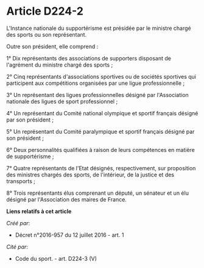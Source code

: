 # Article D224-2

L'Instance nationale du supportérisme est présidée par le ministre chargé des sports ou son représentant. 

Outre son président, elle comprend : 

1° Dix représentants des associations de supporters disposant de l'agrément du ministre chargé des sports ; 

2° Cinq représentants d'associations sportives ou de sociétés sportives qui participent aux compétitions organisées par une
ligue professionnelle ; 

3° Un représentant des ligues professionnelles désigné par l'Association nationale des ligues de sport professionnel ; 

4° Un représentant du Comité national olympique et sportif français désigné par son président ; 

5° Un représentant du Comité paralympique et sportif français désigné par son président ; 

6° Deux personnalités qualifiées à raison de leurs compétences en matière de supportérisme ; 

7° Quatre représentants de l'Etat désignés, respectivement, sur proposition des ministres chargés des sports, de l'intérieur,
de la justice et des transports ; 

8° Trois représentants élus comprenant un député, un sénateur et un élu désigné par l'Association des maires de France.

**Liens relatifs à cet article**

_Créé par_:

  - Décret n°2016-957 du 12 juillet 2016 - art. 1

_Cité par_:

  - Code du sport. - art. D224-3 (V)
